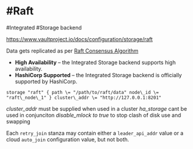 # #Raft
#Integrated #Storage backend

https://www.vaultproject.io/docs/configuration/storage/raft

Data gets replicated as per [Raft Consensus Algorithm](https://raft.github.io/ "The Raft Consensus Algorithm")

-   **High Availability** – the Integrated Storage backend supports high availability.
-   **HashiCorp Supported** – the Integrated Storage backend is officially supported by HashiCorp.

```storage "raft" { path \= "/path/to/raft/data" node\_id \= "raft\_node\_1" } cluster\_addr \= "http://127.0.0.1:8201"```

*cluster_addr* must be supplied when used in a cluster
*ha_storage* cant be used in conjunciton
*disable_mlock to true* to stop clash of disk use and swapping

Each `retry_join` stanza may contain either a `leader_api_addr` value or a cloud `auto_join` configuration value, but not both.